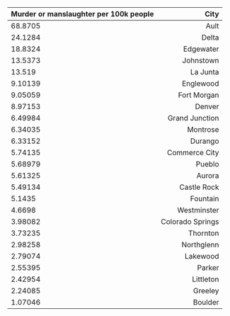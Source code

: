 | Murder or manslaughter per 100k people | City |
| ------------- |-----:|
|68.8705|Ault|
|24.1284|Delta|
|18.8324|Edgewater|
|13.5373|Johnstown|
|13.519|La Junta|
|9.10139|Englewood|
|9.05059|Fort Morgan|
|8.97153|Denver|
|6.49984|Grand Junction|
|6.34035|Montrose|
|6.33152|Durango|
|5.74135|Commerce City|
|5.68979|Pueblo|
|5.61325|Aurora|
|5.49134|Castle Rock|
|5.1435|Fountain|
|4.6698|Westminster|
|3.98082|Colorado Springs|
|3.73235|Thornton|
|2.98258|Northglenn|
|2.79074|Lakewood|
|2.55395|Parker|
|2.42954|Littleton|
|2.24085|Greeley|
|1.07046|Boulder|
